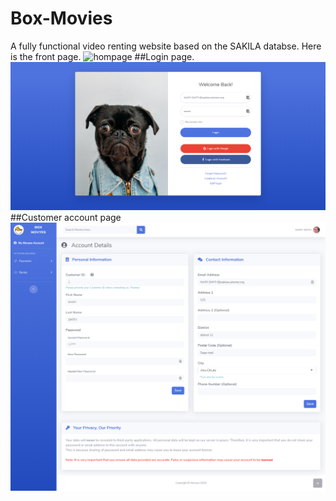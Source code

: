 # Box-Movies
A fully functional video renting website based on the SAKILA databse. Here is the front page. 
![hompage](https://github.com/Quanta770/Box-Movyes/blob/master/img/capture1.png)
##Login page.
![login](https://github.com/Quanta770/Box-Movyes/blob/master/img/capture4.png)
##Customer account page
![customer account](https://github.com/Quanta770/Box-Movyes/blob/master/img/capture5.png)
